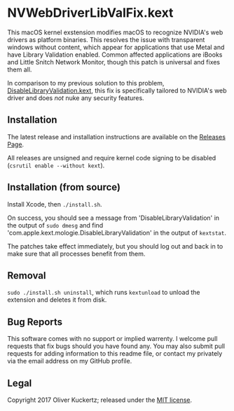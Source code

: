 NVWebDriverLibValFix.kext
=========================

This macOS kernel exstension modifies macOS to recognize NVIDIA's web drivers as platform binaries. This resolves the issue with transparent windows without content, which appear for applications that use Metal and have Library Validation enabled. Common affected applications are iBooks and Little Snitch Network Monitor, though this patch is universal and fixes them all.

In comparison to my previous solution to this problem, [DisableLibraryValidation.kext](https://github.com/mologie/macos-disable-library-validation), this fix is specifically tailored to NVIDIA's web driver and does *not* nuke any security features.

Installation
------------

The latest release and installation instructions  are available on the [Releases Page](https://github.com/mologie/NVWebDriverLibVal/releases).

All releases are unsigned and require kernel code signing to be disabled (`csrutil enable --without kext`).

Installation (from source)
--------------------------

Install Xcode, then `./install.sh`.

On success, you should see a message from 'DisableLibraryValidation' in the output of `sudo dmesg` and find 'com.apple.kext.mologie.DisableLibraryValidation' in the output of `kextstat`.

The patches take effect immediately, but you should log out and back in to make sure that all processes benefit from them.

Removal
-------

`sudo ./install.sh uninstall`, which runs `kextunload` to unload the extension and deletes it from disk.

Bug Reports
-----------

This software comes with no support or implied warrenty. I welcome pull requests that fix bugs should you have found any. You may also submit pull requests for adding information to this readme file, or contact my privately via the email address on my GitHub profile.

Legal
-----

Copyright 2017 Oliver Kuckertz; released under the [MIT license](LICENSE).
